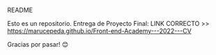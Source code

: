 README

Esto es un repositorio.
Entrega de Proyecto Final:
LINK CORRECTO >> https://marucepeda.github.io/Front-end-Academy---2022---CV

Gracias por pasar! 😊
